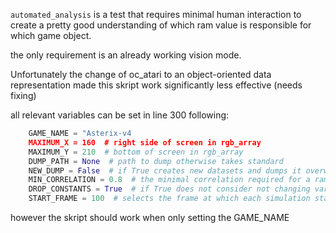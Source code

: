 `automated_analysis` is a test that requires minimal human interaction
to create a pretty good understanding of which ram value is responsible for
which game object.

the only requirement is an already working vision mode.

Unfortunately the change of oc_atari to an object-oriented data representation
made this skript work significantly less effective (needs fixing)

all relevant variables can be set in line 300 following:
```python
    GAME_NAME = "Asterix-v4
    MAXIMUM_X = 160  # right side of screen in rgb_array
    MAXIMUM_Y = 210  # bottom of screen in rgb_array
    DUMP_PATH = None  # path to dump otherwise takes standard
    NEW_DUMP = False  # if True creates new datasets and dumps it overwriting the previous ones
    MIN_CORRELATION = 0.8  # the minimal correlation required for a ram value to be relevant for an object
    DROP_CONSTANTS = True  # if True does not consider not changing variables for objects
    START_FRAME = 100  # selects the frame at which each simulation starts
```
however the skript should work when only setting the GAME_NAME
